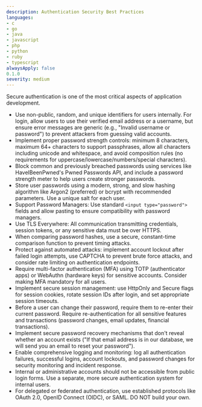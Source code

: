 ```yaml
---
description: Authentication Security Best Practices
languages:
- c
- go
- java
- javascript
- php
- python
- ruby
- typescript
alwaysApply: false
0.1.0
severity: medium
---
```


Secure authentication is one of the most critical aspects of application development.

- Use non-public, random, and unique identifiers for users internally. For login, allow users to use their verified email address or a username, but ensure error messages are generic (e.g., "Invalid username or password") to prevent attackers from guessing valid accounts.
- Implement proper password strength controls: minimum 8 characters, maximum 64+ characters to support passphrases, allow all characters including unicode and whitespace, and avoid composition rules (no requirements for uppercase/lowercase/numbers/special characters).
- Block common and previously breached passwords using services like HaveIBeenPwned's Pwned Passwords API, and include a password strength meter to help users create stronger passwords.
- Store user passwords using a modern, strong, and slow hashing algorithm like Argon2 (preferred) or bcrypt with recommended parameters. Use a unique salt for each user.
- Support Password Managers: Use standard `<input type="password">` fields and allow pasting to ensure compatibility with password managers.
- Use TLS Everywhere: All communication transmitting credentials, session tokens, or any sensitive data must be over HTTPS.
- When comparing password hashes, use a secure, constant-time comparison function to prevent timing attacks.
- Protect against automated attacks: implement account lockout after failed login attempts, use CAPTCHA to prevent brute force attacks, and consider rate limiting on authentication endpoints.
- Require multi-factor authentication (MFA) using TOTP (authenticator apps) or WebAuthn (hardware keys) for sensitive accounts. Consider making MFA mandatory for all users.
- Implement secure session management: use HttpOnly and Secure flags for session cookies, rotate session IDs after login, and set appropriate session timeouts.
- Before a user can change their password, require them to re-enter their current password. Require re-authentication for all sensitive features and transactions (password changes, email updates, financial transactions).
- Implement secure password recovery mechanisms that don't reveal whether an account exists ("If that email address is in our database, we will send you an email to reset your password").
- Enable comprehensive logging and monitoring: log all authentication failures, successful logins, account lockouts, and password changes for security monitoring and incident response.
- Internal or administrative accounts should not be accessible from public login forms. Use a separate, more secure authentication system for internal users.
- For delegated or federated authentication, use established protocols like OAuth 2.0, OpenID Connect (OIDC), or SAML. DO NOT build your own.